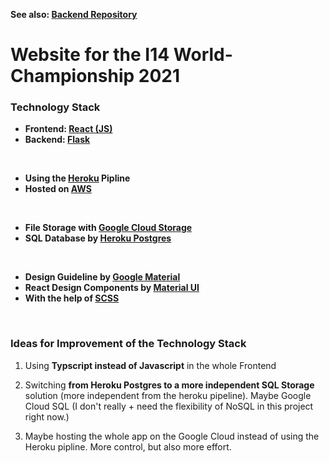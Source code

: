 **See also: [Backend Repository](https://github.com/dostuffthatmatters/I14Worlds2021Backend)**

# Website for the I14 World-Championship 2021

### Technology Stack

* **Frontend: [React (JS)](https://reactjs.org/)**
* **Backend: [Flask](https://flask.palletsprojects.com/en/1.1.x/)**

<br/>

* **Using the [Heroku](https://www.heroku.com/) Pipline**
* **Hosted on [AWS](https://aws.amazon.com/de/)**

<br/>

* **File Storage with [Google Cloud Storage](https://cloud.google.com/products/storage)**
* **SQL Database by [Heroku Postgres](https://www.heroku.com/postgres)**

<br/>

* **Design Guideline by [Google Material](https://material.io/)**
* **React Design Components by [Material UI](https://material-ui.com/)**
* **With the help of [SCSS](https://sass-lang.com/)**

<br/>

### Ideas for Improvement of the Technology Stack

1. Using **Typscript instead of Javascript** in the whole Frontend

2. Switching **from Heroku Postgres to a more independent SQL Storage** solution (more
independent from the heroku pipeline). Maybe Google Cloud SQL (I don't really +
need the flexibility of NoSQL in this project right now.)

3. Maybe hosting the whole app on the Google Cloud instead of using
the Heroku pipline. More control, but also more effort.
